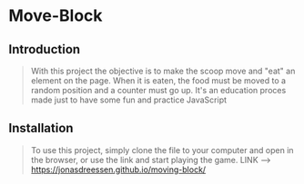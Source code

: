 # Move-Block

## Introduction

> With this project the objective is to make the scoop move and "eat" an element on the page. 
When it is eaten, the food must be moved to a random position and a counter must go up. 
It's an education proces made just to have some fun and practice JavaScript


## Installation

> To use this project, simply clone the file to your computer and open in the browser, or use the link and start playing the game. LINK -->  https://jonasdreessen.github.io/moving-block/